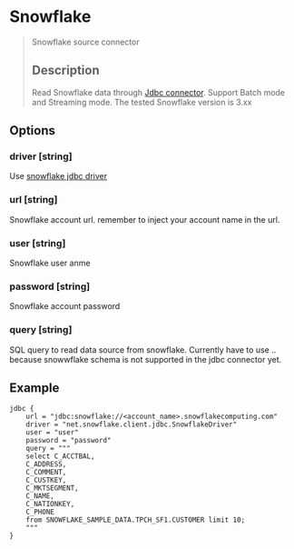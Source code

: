 # Snowflake

> Snowflake source connector
>
> ## Description
>
> Read Snowflake data through [Jdbc connector](Jdbc.md).
> Support Batch mode and Streaming mode. The tested Snowflake version is 3.xx

## Options

### driver [string]

Use [snowflake jdbc driver](https://docs.snowflake.com/en/developer-guide/jdbc/jdbc-configure)

### url [string]

Snowflake account url. remember to inject your account name in the url.

### user [string]

Snowflake user anme

### password [string]

Snowflake account password

### query [string]

SQL query to read data source from snowflake. Currently have to use <database>.<schema>.<table> because snowwflake schema is not supported in the jdbc connector yet.

## Example

```
jdbc {
    url = "jdbc:snowflake://<account_name>.snowflakecomputing.com"
    driver = "net.snowflake.client.jdbc.SnowflakeDriver"
    user = "user"
    password = "password"
    query = """
    select C_ACCTBAL,
    C_ADDRESS,
    C_COMMENT,
    C_CUSTKEY,
    C_MKTSEGMENT,
    C_NAME,
    C_NATIONKEY,
    C_PHONE
    from SNOWFLAKE_SAMPLE_DATA.TPCH_SF1.CUSTOMER limit 10;
    """
}
```

